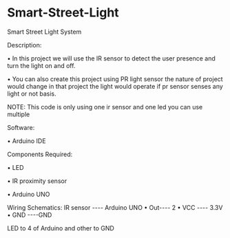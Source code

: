 # Smart-Street-Light

Smart Street Light System

Description:

•	In this project we will use the IR sensor to detect the user presence and turn the light on and off.

•	You can also create this project using PR light sensor the nature of project would change in that project the light would operate if pr sensor senses any light or not basis.

NOTE: This code is only using one ir sensor and one led you can use multiple

Software:

•	Arduino IDE

Components Required:

•	LED 

•	IR proximity sensor
 
•	Arduino UNO

Wiring Schematics:
IR sensor	----		Arduino UNO
•	Out----				2
•	VCC		----		3.3V
•	GND				----GND


LED to 4 of Arduino and other to GND
